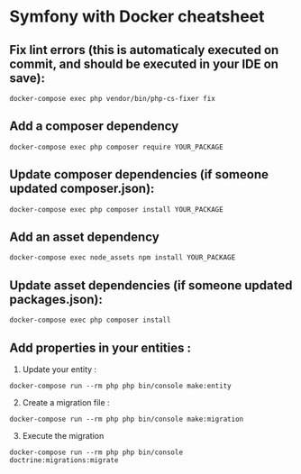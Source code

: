# Symfony with Docker cheatsheet

## Fix lint errors (this is automaticaly executed on commit, and should be executed in your IDE on save):

```
docker-compose exec php vendor/bin/php-cs-fixer fix
```

## Add a composer dependency

```
docker-compose exec php composer require YOUR_PACKAGE
```

## Update composer dependencies (if someone updated composer.json):

```
docker-compose exec php composer install YOUR_PACKAGE
```

## Add an asset dependency

```
docker-compose exec node_assets npm install YOUR_PACKAGE
```

## Update asset dependencies (if someone updated packages.json):

```
docker-compose exec php composer install
```

## Add properties in your entities :

1. Update your entity :

```
docker-compose run --rm php php bin/console make:entity
```

2. Create a migration file :

```
docker-compose run --rm php php bin/console make:migration
```

3. Execute the migration

```
docker-compose run --rm php php bin/console doctrine:migrations:migrate
```
